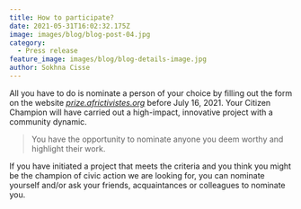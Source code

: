 ```yaml
---
title: How to participate?
date: 2021-05-31T16:02:32.175Z
image: images/blog/blog-post-04.jpg
category:
  - Press release
feature_image: images/blog/blog-details-image.jpg
author: Sokhna Cisse
---
```

All you have to do is nominate a person of your choice by filling out the form on the website *[prize.africtivistes.org](https://prize.africtivistes.org/nominated/)* before July 16, 2021. Your Citizen Champion will have carried out a high-impact, innovative project with a community dynamic.

> You have the opportunity to nominate anyone you deem worthy and highlight their work.

If you have initiated a project that meets the criteria and you think you might be the champion of civic action we are looking for, you can nominate yourself and/or ask your friends, acquaintances or colleagues to nominate you.